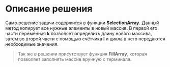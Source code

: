# Описание решения
Само решение задачи содержится в функции __SelectionArray__. Данный метод копирует все нужные элементы в новый массив. В первой его части переменная __k__ позволяет определить длину нового массива, затем во второй части с помощью счётчика __l__ и цикла в него  передаются необходимые значения.

> Так же в решении присутствует функция __FillArray__, которая позволяет заполнять массив вручную с терминала.